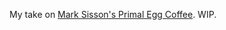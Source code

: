 My take on [Mark Sisson's Primal Egg Coffee](https://www.marksdailyapple.com/primal-egg-coffee/). WIP.
<!--stackedit_data:
eyJoaXN0b3J5IjpbLTczMzYyOTM5MV19
-->